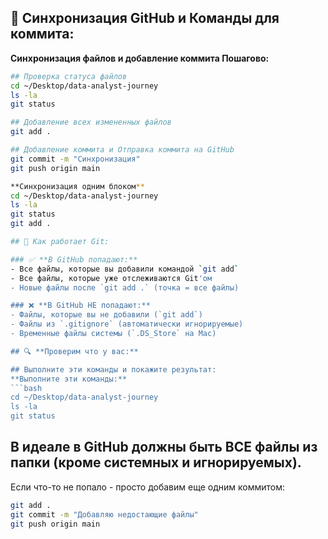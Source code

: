 ## 💾 Синхронизация GitHub и Команды для коммита:

**Синхронизация файлов и добавление коммита Пошагово:**
```bash
## Проверка статуса файлов
cd ~/Desktop/data-analyst-journey
ls -la
git status

## Добавление всех измененных файлов
git add .

## Добавление коммита и Отправка коммита на GitHub
git commit -m "Синхронизация"
git push origin main

**Синхронизация одним блоком** 
cd ~/Desktop/data-analyst-journey
ls -la
git status
git add .

## 🎯 Как работает Git:

### ✅ **В GitHub попадают:**
- Все файлы, которые вы добавили командой `git add`
- Все файлы, которые уже отслеживаются Git'ом
- Новые файлы после `git add .` (точка = все файлы)

### ❌ **В GitHub НЕ попадают:**
- Файлы, которые вы не добавили (`git add`)
- Файлы из `.gitignore` (автоматически игнорируемые)
- Временные файлы системы (`.DS_Store` на Mac)

## 🔍 **Проверим что у вас:**

## Выполните эти команды и покажите результат:
**Выполните эти команды:**
```bash
cd ~/Desktop/data-analyst-journey
ls -la
git status
```

## **В идеале в GitHub должны быть ВСЕ файлы из папки** (кроме системных и игнорируемых).

Если что-то не попало - просто добавим еще одним коммитом:
```bash
git add .
git commit -m "Добавляю недостающие файлы"
git push origin main